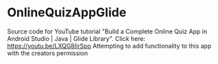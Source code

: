 # OnlineQuizAppGlide
Source code for YouTube tutorial "Build a Complete Online Quiz App in Android Studio | Java | Glide Library". Click here: https://youtu.be/LXQG8IirSpo
Attempting to add functionality to this app with the creators permission
